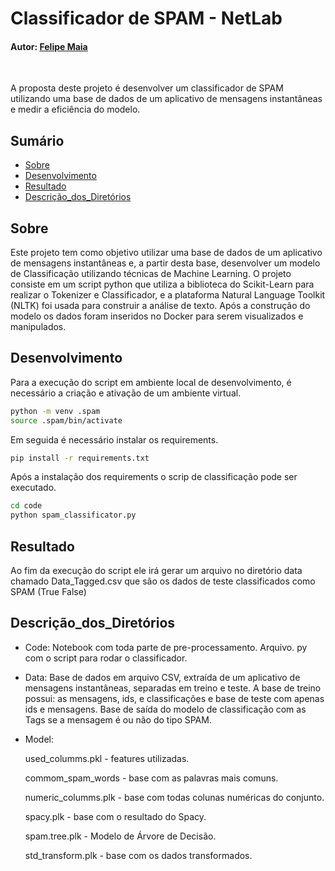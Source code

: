 # Classificador de SPAM - NetLab

#### Autor: [Felipe Maia](https://www.linkedin.com/in/felipe-b-maia/)

<br/>

A proposta deste projeto é desenvolver um classificador de SPAM utilizando uma base de dados de um aplicativo de mensagens instantâneas e medir a eficiência do modelo.

## Sumário

- [Sobre](#sobre)
- [Desenvolvimento](#desenvolvimento)
- [Resultado](#resultado)
- [Descrição_dos_Diretórios](#descrição_dos_diretórios)

## Sobre

Este projeto tem como objetivo utilizar uma base de dados de um aplicativo de mensagens instantâneas e, a partir desta base, desenvolver um modelo de Classificação utilizando técnicas de Machine Learning. O projeto consiste em um script python que utiliza a biblioteca do Scikit-Learn para realizar o Tokenizer e Classificador, e a plataforma Natural Language Toolkit (NLTK) foi usada para construir a análise de texto. Após a construção do modelo os dados foram inseridos no Docker para serem visualizados e manipulados.

## Desenvolvimento

Para a execução do script em ambiente local de desenvolvimento, é necessário a criação e ativação de um ambiente virtual.

```bash
python -m venv .spam
source .spam/bin/activate
```

Em seguida é necessário instalar os requirements.

```bash
pip install -r requirements.txt
```

Após a instalação dos requirements o scrip de classificação pode ser executado.

```bash
cd code
python spam_classificator.py
```

## Resultado

Ao fim da execução do script ele irá gerar um arquivo no diretório data chamado Data_Tagged.csv que são os dados de teste classificados como SPAM (True False)

## Descrição_dos_Diretórios

- Code:
  Notebook com toda parte de pre-processamento.
  Arquivo. py com o script para rodar o classificador.

- Data:
  Base de dados em arquivo CSV, extraída de um aplicativo de mensagens instantâneas, separadas em treino e teste.
  A base de treino possui: as mensagens, ids, e classificações e base de teste com apenas ids e mensagens.
  Base de saída do modelo de classificação com as Tags se a mensagem é ou não do tipo SPAM.

- Model:

  used_columms.pkl - features utilizadas.
  
  
  commom_spam_words - base com as palavras mais comuns.
  
  numeric_columms.plk - base com todas colunas numéricas do conjunto.
  
  spacy.plk - base com o resultado do Spacy.
  
  spam.tree.plk - Modelo de Árvore de Decisão.
  
  std_transform.plk - base com os dados transformados.
